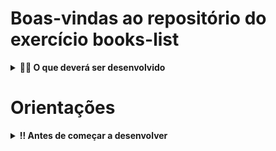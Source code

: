 # Boas-vindas ao repositório do exercício books-list

<details>
<summary><strong>🧑‍💻 O que deverá ser desenvolvido</strong></summary><br />

  Neste exercício você vai desenvolver funções usando as `Higher Order Functions` **map** e **sort**
  
<br />

</details>

# Orientações

<details>
<summary><strong>‼ Antes de começar a desenvolver</strong></summary><br />

1. Instale as dependências

- Para isso, use o seguinte comando: `npm install`

<details>
<summary><strong>🏗 Estrutura do exercício</strong></summary><br />

Você trabalhará com uma estrutura de dados representando uma lista de livros (está no arquivo `library.js` no diretório `data`), contendo informações como nome do livro, gênero, pessoa autora do livro e data de lançamento.

Em cada exercício, será pedido que você encontre ou produza alguma informação a respeito dessa lista utilizando as funções que você aprendeu hoje.

</details>

---

⚠️ **PULL REQUESTS COM ISSUES NO LINTER NÃO SERÃO AVALIADAS. ATENTE-SE PARA RESOLVÊ-LAS ANTES DE FINALIZAR O DESENVOLVIMENTO!** ⚠️

## 1. Implemente a função `formatedBookNames`

<details>
  <summary>
  Implemente a função <code>formatedBookNames</code> que irá formatar as informações dos livros da nossa base de dados
  </summary> <br />

- A função `formatedBookNames` deverá ser implementada dentro do arquivo `formatedBookNames.js`

- A função `formatedBookNames` deverá retornar um array de strings no formato: `NOME_DO_LIVRO - GÊNERO_DO_LIVRO - NOME_DA_PESSOA_AUTORA`

⚠️ Importante: A estrutura de dados `books` já está importada na linha 1 no arquivo desse exercício.
Para usar, descomente a importação.
<br/>
Esse trecho está comentado para evitar um erro de lint, uma vez que a variável não está sendo utilizada ainda.

</details>

---

## 2. Implemente a função `formatedAuthorNamesBirth`

<details>
  <summary>
  Implemente a função <code>formatedAuthorNamesBirth</code> que irá formatar informações das pessoas autoras da nossa base de dados
  </summary> <br />

- A função `formatedAuthorNamesBirth` deverá ser implementada dentro do arquivo `formatedAuthorNamesBirth.js`

- A função `formatedAuthorNamesBirth` deverá retornar um array de strings no formato: `NOME_DA_PESSOA_AUTORA - ANO_DE_NASCIMENTO`

⚠️ Importante: A estrutura de dados `books` já está importada na linha 1 no arquivo desse exercício.
Para usar, descomente a importação.
<br/>
Esse trecho está comentado para evitar um erro de lint, uma vez que a variável não está sendo utilizada ainda.

</details>

---

## 3. Implemente a função `nameAndAge`

<details>
 <summary>
  Implemente a função <code>nameAndAge</code> que deve retornar um array de objetos, os objetos devem conter informações do autor
  </summary> <br />

- A função `nameAndAge` deverá ser implementada dentro do arquivo `nameAndAge.js`

- Retorne um array de objetos, cada objeto deve conter:

  - a chave `author`, e o valor deve ser o nome da pessoa autora
  - a chave `age`, e o valor deve ser a idade da pessoa autora quando lançou o livro

⚠️ Importante: A estrutura de dados `books` já está importada na linha 1 no arquivo desse exercício.
Para usar, descomente a importação.
<br/>
Esse trecho está comentado para evitar um erro de lint, uma vez que a variável não está sendo utilizada ainda.

</details>
